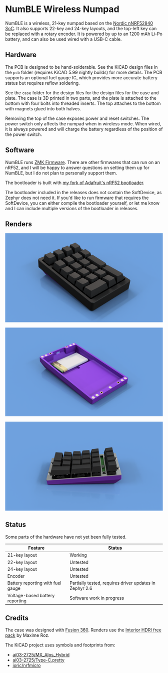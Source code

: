 # NumBLE Wireless Numpad

NumBLE is a wireless, 21-key numpad based on the [Nordic nNRF52840 SoC](https://www.nordicsemi.com/Products/Low-power-short-range-wireless/nRF52840).
It also supports 22-key and 24-key layouts, and the top-left key can be replaced
with a rotary encoder. It is powered by up to an 1200 mAh Li-Po battery, and can
also be used wired with a USB-C cable.

## Hardware

The PCB is designed to be hand-solderable. See the KiCAD design files in the
`pcb` folder (requires KiCAD 5.99 nightly builds) for more details. The PCB
supports an optional fuel gauge IC, which provides more accurate battery status
but requires reflow soldering.

See the `case` folder for the design files for the design files for the case and
plate. The case is 3D printed in two parts, and the plate is attached to the bottom
with four bolts into threaded inserts. The top attaches to the bottom with magnets
glued into both halves.

Removing the top of the case exposes power and reset switches. The power switch
only affects the numpad when in wireless mode. When wired, it is always powered
and will charge the battery regardless of the position of the power switch.

## Software

NumBLE runs [ZMK Firmware](https://zmkfirmware.dev/). There are other firmwares
that can run on an nRF52, and I will be happy to answer questions on setting them
up for NumBLE, but I do not plan to personally support them.

The bootloader is built with [my fork of Adafruit's nRF52 bootloader](https://github.com/joelspadin/Adafruit_nRF52_Bootloader).

The bootloader included in the releases does not contain the SoftDevice, as
Zephyr does not need it. If you'd like to run firmware that requires the SoftDevice,
you can either compile the bootloader yourself, or let me know and I can include
multiple versions of the bootloader in releases.

## Renders

![Numpad render](case/renders/NumBLE.png)

![Battery compartment render](case/renders/Battery.png)

![Bottom half render](case/renders/Bottom.png)

## Status

Some parts of the hardware have not yet been fully tested.

| Feature                           | Status                                                  |
| --------------------------------- | ------------------------------------------------------- |
| 21-key layout                     | Working                                                 |
| 22-key layout                     | Untested                                                |
| 24-key layout                     | Untested                                                |
| Encoder                           | Untested                                                |
| Battery reporting with fuel gauge | Partially tested, requires driver updates in Zephyr 2.6 |
| Voltage-based battery reporting   | Software work in progress                               |

## Credits

The case was designed with [Fusion 360](https://www.autodesk.com/products/fusion-360).
Renders use the [Interior HDRI free pack](https://www.maximeroz.com/hdri-free-pack)
by Maxime Roz.

The KiCAD project uses symbols and footprints from:

- [ai03-2725/MX_Alps_Hybrid](https://github.com/ai03-2725/MX_Alps_Hybrid)
- [ai03-2725/Type-C.pretty](https://github.com/ai03-2725/Type-C.pretty)
- [joric/nrfmicro](https://github.com/joric/nrfmicro)